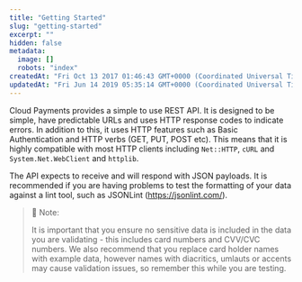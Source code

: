 ```yaml
---
title: "Getting Started"
slug: "getting-started"
excerpt: ""
hidden: false
metadata: 
  image: []
  robots: "index"
createdAt: "Fri Oct 13 2017 01:46:43 GMT+0000 (Coordinated Universal Time)"
updatedAt: "Fri Jun 14 2019 05:35:14 GMT+0000 (Coordinated Universal Time)"
---
```

Cloud Payments provides a simple to use REST API. It is designed to be simple, have predictable URLs and uses HTTP response codes to indicate errors. In addition to this, it uses HTTP features such as Basic Authentication and HTTP verbs (GET, PUT, POST etc). This means that it is highly compatible with most HTTP clients including `Net::HTTP`, `cURL` and `System.Net.WebClient` and `httplib`.

The API expects to receive and will respond with JSON payloads. It is recommended if you are having problems to test the formatting of your data against a lint tool, such as JSONLint (<https://jsonlint.com/>).

> 🚧 Note:
> 
> It is important that you ensure no sensitive data is included in the data you are validating - this includes card numbers and CVV/CVC numbers. We also recommend that you replace card holder names with example data, however names with diacritics, umlauts or accents may cause validation issues, so remember this while you are testing.
